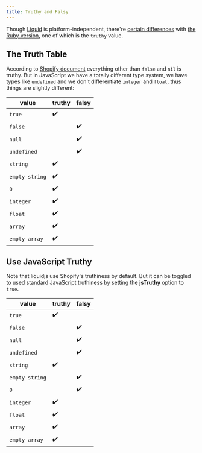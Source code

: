 ```yaml
---
title: Truthy and Falsy
---
```


Though [Liquid][sl] is platform-independent, there're [certain differences][diff] with [the Ruby version][ruby], one of which is the `truthy` value.

## The Truth Table

According to [Shopify document](https://shopify.github.io/liquid/basics/truthy-and-falsy/) everything other than `false` and `nil` is truthy. But in JavaScript we have a totally different type system, we have types like `undefined` and we don't differentiate `integer` and `float`, thus things are slightly different:

value          | truthy | falsy
---            | ---    | ---
`true`         | ✔️      | 
`false`        |        | ✔️
`null`         |        | ✔️
`undefined`    |        | ✔️
`string`       | ✔️      |	 
`empty string` | ✔️      |
`0`            | ✔️      |
`integer`	   | ✔️      |
`float`	       | ✔️      |
`array`        | ✔️      |
`empty array`  | ✔️      |

## Use JavaScript Truthy

Note that liquidjs use Shopify's truthiness by default. But it can be toggled to used standard JavaScript truthiness by setting the **jsTruthy** option to `true`.

value          | truthy | falsy
---            | ---    | ---
`true`         | ✔️      | 
`false`        |        | ✔️
`null`         |        | ✔️
`undefined`    |        | ✔️
`string`       | ✔️      |	 
`empty string` |        | ✔️
`0`            |        | ✔️
`integer`	   | ✔️      |
`float`	       | ✔️      |
`array`        | ✔️      |
`empty array`  | ✔️      |


[ruby]: https://shopify.github.io/liquid
[sl]: https://www.npmjs.com/package/liquidjs
[diff]: https://github.com/harttle/liquidjs#differences-and-limitations